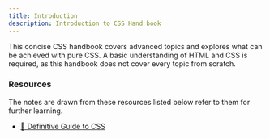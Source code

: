 ```yaml
---
title: Introduction
description: Introduction to CSS Hand book
---
```


This concise CSS handbook covers advanced topics and explores what can be achieved with pure CSS. A basic understanding of HTML and CSS is required, as this handbook does not cover every topic from scratch.

### Resources

The notes are drawn from these resources listed below refer to them for further learning.

- [📕 Definitive Guide to CSS](https://learning.oreilly.com/library/view/css-the-definitive/9781098117603/)
